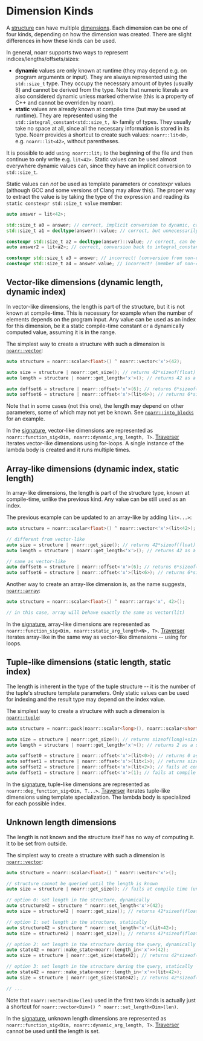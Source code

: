 # Dimension Kinds

A [structure](Glossary.md#structure) can have multiple [dimensions](Glossary.md#dimension).
Each dimension can be one of four kinds, depending on how the dimension was created.
There are slight differences in how these kinds can be used.

In general, noarr supports two ways to represent indices/lengths/offsets/sizes:
- **dynamic** values are only known at runtime (they may depend e.g. on program arguments or input).
  They are always represented using the `std::size_t` type.
  They occupy the necessary amount of bytes (usually 8) and cannot be derived from the type.
  Note that numeric literals are also considered dynamic unless marked otherwise (this is a property of C++ and cannot be overriden by noarr).
- **static** values are already known at compile time (but may be used at runtime).
  They are represented using the `std::integral_constant<std::size_t, N>` family of types.
  They usually take no space at all, since all the necessary information is stored in its type.
  Noarr provides a shortcut to create such values: `noarr::lit<N>`, e.g. `noarr::lit<42>`, without parentheses.

It is possible to add `using noarr::lit;` to the beginning of the file and then continue to only write e.g. `lit<42>`.
Static values can be used almost everywhere dynamic values can, since they have an implicit conversion to `std::size_t`.

Static values can *not* be used as template parameters or constexpr values (although GCC and some versions of Clang may allow this).
The proper way to extract the value is by taking the type of the expression and reading its `static constexpr std::size_t value` member:

```cpp
auto answer = lit<42>;

std::size_t a0 = answer; // correct, implicit conversion to dynamic, cannot ever be converted back or used as template parameter
std::size_t a1 = decltype(answer)::value; // correct, but unnecessarily complex

constexpr std::size_t a2 = decltype(answer)::value; // correct, can be used for template parameter
auto answer2 = lit<a2>; // correct, conversion back to integral_constant

constexpr std::size_t a3 = answer; // incorrect! (conversion from non-constexpr value)
constexpr std::size_t a4 = answer.value; // incorrect! (member of non-constexpr value, albeit static)
```


## Vector-like dimensions (dynamic length, dynamic index)

In vector-like dimensions, the length is part of the structure, but it is not known at compile-time.
This is necessary for example when the number of elements depends on the program input.
Any value can be used as an index for this dimension, be it a static compile-time constant or a dynamically computed value, assuming it is in the range.

The simplest way to create a structure with such a dimension is [`noarr::vector`](structs/vector.md):

```cpp
auto structure = noarr::scalar<float>() ^ noarr::vector<'x'>(42);

auto size = structure | noarr::get_size(); // returns 42*sizeof(float) as a dynamic value
auto length = structure | noarr::get_length<'x'>(); // returns 42 as a dynamic value

auto doffset6 = structure | noarr::offset<'x'>(6); // returns 6*sizeof(float) as a dynamic value
auto soffset6 = structure | noarr::offset<'x'>(lit<6>); // returns 6*sizeof(float) as a static value
```

Note that in some cases (not this one), the length may depend on other parameters, some of which may not yet be known.
See [`noarr::into_blocks`](structs/into_blocks.md) for an example.

In the [signature](Signature.md), vector-like dimensions are represented as `noarr::function_sig<Dim, noarr::dynamic_arg_length, T>`.
[Traverser](Traverser.md) iterates vector-like dimensions using for-loops.
A single instance of the lambda body is created and it runs multiple times.


## Array-like dimensions (dynamic index, static length)

In array-like dimensions, the length is part of the structure type, known at compile-time, unlike the previous kind.
Any value can be still used as an index.

The previous example can be updated to an array-like by adding `lit<...>`:

```cpp
auto structure = noarr::scalar<float>() ^ noarr::vector<'x'>(lit<42>); // <- added lit here

// different from vector-like
auto size = structure | noarr::get_size(); // returns 42*sizeof(float) as a *static* value
auto length = structure | noarr::get_length<'x'>(); // returns 42 as a *static* value

// same as vector-like
auto doffset6 = structure | noarr::offset<'x'>(6); // returns 6*sizeof(float) as a dynamic value
auto soffset6 = structure | noarr::offset<'x'>(lit<6>); // returns 6*sizeof(float) as a static value
```

Another way to create an array-like dimension is, as the name suggests, [`noarr::array`](structs/array.md):

```cpp
auto structure = noarr::scalar<float>() ^ noarr::array<'x', 42>();

// in this case, array will behave exactly the same as vector(lit)
```

In the [signature](Signature.md), array-like dimensions are represented as `noarr::function_sig<Dim, noarr::static_arg_length<N>, T>`.
[Traverser](Traverser.md) iterates array-like in the same way as vector-like dimensions -- using for loops.


## Tuple-like dimensions (static length, static index)

The length is inherent in the type of the tuple structure -- it is the number of the tuple's structure template parameters.
Only static values can be used for indexing and the result type may depend on the index value.

The simplest way to create a structure with such a dimension is [`noarr::tuple`](structs/tuple.md):

```cpp
auto structure = noarr::pack(noarr::scalar<long>(), noarr::scalar<short>()) ^ noarr::tuple<'x'>();

auto size = structure | noarr::get_size(); // returns sizeof(long)+sizeof(short) as a *static* value
auto length = structure | noarr::get_length<'x'>(); // returns 2 as a static value

auto soffset0 = structure | noarr::offset<'x'>(lit<0>); // returns 0 as a static value
auto soffset1 = structure | noarr::offset<'x'>(lit<1>); // returns sizeof(long) as a static value
auto soffset2 = structure | noarr::offset<'x'>(lit<2>); // fails at compile time (tuple index out of range)
auto doffset1 = structure | noarr::offset<'x'>(1); // fails at compile time (tuple index must be static)
```

In the [signature](Signature.md), tuple-like dimensions are represented as `noarr::dep_function_sig<Dim, T...>`.
[Traverser](Traverser.md) iterates tuple-like dimensions using template specialization.
The lambda body is specialized for each possible index.


## Unknown length dimensions

The length is not known and the structure itself has no way of computing it. It to be set from outside.

The simplest way to create a structure with such a dimension is [`noarr::vector`](structs/vector.md):

```cpp
auto structure = noarr::scalar<float>() ^ noarr::vector<'x'>();

// structure cannot be queried until the length is known
auto size = structure | noarr::get_size(); // fails at compile time (unknown vector length)

// option 0: set length in the structure, dynamically
auto structure42 = structure ^ noarr::set_length<'x'>(42);
auto size = structure42 | noarr::get_size(); // returns 42*sizeof(float) as a dynamic value

// option 1: set length in the structure, statically
auto structure42 = structure ^ noarr::set_length<'x'>(lit<42>);
auto size = structure42 | noarr::get_size(); // returns 42*sizeof(float) as a static value

// option 2: set length in the structure during the query, dynamically
auto state42 = noarr::make_state<noarr::length_in<'x'>>(42);
auto size = structure | noarr::get_size(state42); // returns 42*sizeof(float) as a dynamic value

// option 3: set length in the structure during the query, statically
auto state42 = noarr::make_state<noarr::length_in<'x'>>(lit<42>);
auto size = structure | noarr::get_size(state42); // returns 42*sizeof(float) as a static value

// ...
```

Note that `noarr::vector<Dim>(len)` used in the first two kinds is actually just a shortcut for `noarr::vector<Dim>() ^ noarr::set_length<Dim>(len)`.

In the [signature](Signature.md), unknown length dimensions are represented as `noarr::function_sig<Dim, noarr::dynamic_arg_length, T>`.
[Traverser](Traverser.md) cannot be used until the length is set.
